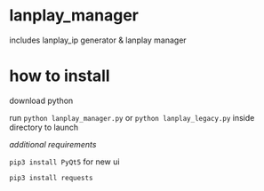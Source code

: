 # lanplay_manager
includes lanplay_ip generator &amp; lanplay manager

# how to install 
download python

run `python lanplay_manager.py` or `python lanplay_legacy.py` inside directory to launch

*additional requirements*

`pip3 install PyQt5` for new ui

`pip3 install requests` 
